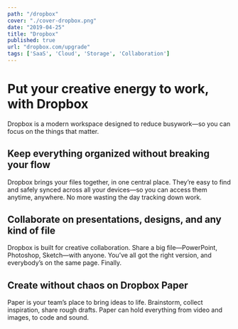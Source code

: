 ```yaml
---
path: "/dropbox"
cover: "./cover-dropbox.png"
date: "2019-04-25"
title: "Dropbox"
published: true
url: "dropbox.com/upgrade"
tags: ['SaaS', 'Cloud', 'Storage', 'Collaboration']
---
```

# Put your creative energy to work, with Dropbox

Dropbox is a modern workspace designed to reduce busywork—so you can focus on the things that matter.

## Keep everything organized without breaking your flow
Dropbox brings your files together, in one central place. They’re easy to find and safely synced across all your devices—so you can access them anytime, anywhere. No more wasting the day tracking down work.

## Collaborate on presentations, designs, and any kind of file

Dropbox is built for creative collaboration. Share a big file—PowerPoint, Photoshop, Sketch—with anyone. You’ve all got the right version, and everybody’s on the same page. Finally.

## Create without chaos on Dropbox Paper

Paper is your team’s place to bring ideas to life. Brainstorm, collect inspiration, share rough drafts. Paper can hold everything from video and images, to code and sound.
